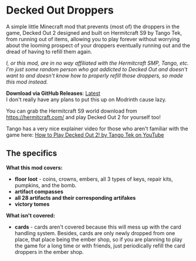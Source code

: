 # Decked Out Droppers
A simple little Minecraft mod that prevents (most of) the droppers in the game, Decked Out 2 designed and built on Hermitcraft S9 by Tango Tek, from running out of items, allowing you to play forever without worrying about the looming prospect of your droppers eventually running out and the dread of having to refill them again.

_I, or this mod, are in no way affiliated with the Hermitcraft SMP, Tango, etc. I'm just some random person who got addicted to Decked Out and doesn't want to and doesn't know how to properly refill those droppers, so made this mod instead._

**Download via GitHub Releases**: [Latest](/../../releases/latest)\
I don't really have any plans to put this up on Modrinth cause lazy.

You can grab the Hermitcraft S9 world download from https://hermitcraft.com/ and play Decked Out 2 for yourself too!

Tango has a very nice explainer video for those who aren't familiar with the game here: [How to Play Decked Out 2! by Tango Tek on YouTube](https://youtu.be/aoVVCwx6k1w)

## The specifics
**What this mod covers:**
- **floor loot** - coins, crowns, embers, all 3 types of keys, repair kits, pumpkins, and the bomb.
- **artifact compasses**
- **all 28 artifacts and their corresponding artifakes**
- **victory tomes**

**What isn't covered:**
- **cards** - cards aren't covered because this will mess up with the card handling system. Besides, cards are only newly dropped from one place, that place being the ember shop, so if you are planning to play the game for a long time or with friends, just periodically refill the card droppers in the ember shop.